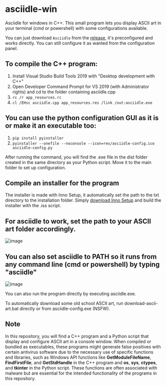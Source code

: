 # asciidle-win

Asciidle for windows in C++. This small program lets you display ASCII art in your terminal (cmd or powershell) with some configurations available.

You can just download `Asciidle` from the [release](https://github.com/EMRD95/asciidle-win/releases/tag/asciidle), it's preconfigured and works directly. You can still configure it as wanted from the configuration panel.

## To compile the C++ program:

1. Install Visual Studio Build Tools 2019 with "Desktop development with C++"
2. Open Developer Command Prompt for VS 2019 (with Administrator rights) and cd to the folder containing asciidle.cpp
3. `rc /r app_resources.rc`
4. `cl /EHsc asciidle.cpp app_resources.res /link /out:asciidle.exe`

## You can use the python configuration GUI as it is or make it an executable too:

1. `pip install pyinstaller`
2. `pyinstaller --onefile --noconsole --icon=res/asciidle-config.ico asciidle-config.py`

After running the command, you will find the .exe file in the dist folder created in the same directory as your Python script. Move it to the main folder to set up configuration.

## Compile an installer for the program

The installer is made with Inno Setup, it automatically set the path to the txt directory to the installation folder.
Simply [download Inno Setup](https://jrsoftware.org/isdl.php) and build the installer with the .iss script.

## For asciidle to work, set the path to your ASCII art folder accordingly.

![image](https://user-images.githubusercontent.com/114953576/232246732-029e321d-423d-49a6-ad07-e49b49d5fdfb.png)

## You can also set asciidle to PATH so it runs from any command line (cmd or powershell) by typing "asciidle"

![image](https://user-images.githubusercontent.com/114953576/232230415-6c72d002-5166-4177-9d94-0b43347a2f9f.png)

You can also run the program directly by executing asciidle.exe.

To automatically download some old school ASCII art, run download-ascii-art.bat directly or from asciidle-config.exe (NSFW).

## Note

In this repository, you will find a C++ program and a Python script that display and configure ASCII art in a console window. When compiled or bundled as executables, these programs might generate false positives with certain antivirus software due to the necessary use of specific functions and libraries, such as Windows API functions like **GetModuleFileName**, **FindFirstFile**, and **GetStdHandle** in the C++ program and **os**, **sys**, **ctypes**, and **tkinter** in the Python script. These functions are often associated with malware but are essential for the intended functionality of the programs in this repository.
